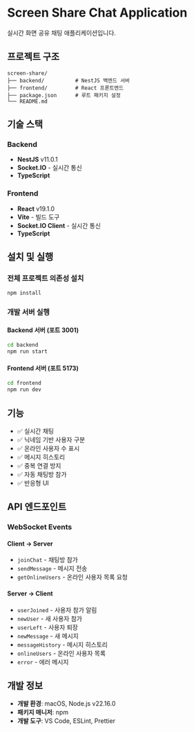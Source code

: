 # Screen Share Chat Application

실시간 화면 공유 채팅 애플리케이션입니다.

## 프로젝트 구조

```
screen-share/
├── backend/          # NestJS 백엔드 서버
├── frontend/         # React 프론트엔드
├── package.json      # 루트 패키지 설정
└── README.md
```

## 기술 스택

### Backend
- **NestJS** v11.0.1
- **Socket.IO** - 실시간 통신
- **TypeScript**

### Frontend  
- **React** v19.1.0
- **Vite** - 빌드 도구
- **Socket.IO Client** - 실시간 통신
- **TypeScript**

## 설치 및 실행

### 전체 프로젝트 의존성 설치
```bash
npm install
```

### 개발 서버 실행

#### Backend 서버 (포트 3001)
```bash
cd backend
npm run start
```

#### Frontend 서버 (포트 5173)
```bash
cd frontend  
npm run dev
```

## 기능

- ✅ 실시간 채팅
- ✅ 닉네임 기반 사용자 구분
- ✅ 온라인 사용자 수 표시
- ✅ 메시지 히스토리
- ✅ 중복 연결 방지
- ✅ 자동 채팅방 참가
- ✅ 반응형 UI

## API 엔드포인트

### WebSocket Events

#### Client → Server
- `joinChat` - 채팅방 참가
- `sendMessage` - 메시지 전송
- `getOnlineUsers` - 온라인 사용자 목록 요청

#### Server → Client  
- `userJoined` - 사용자 참가 알림
- `newUser` - 새 사용자 참가
- `userLeft` - 사용자 퇴장
- `newMessage` - 새 메시지
- `messageHistory` - 메시지 히스토리
- `onlineUsers` - 온라인 사용자 목록
- `error` - 에러 메시지

## 개발 정보

- **개발 환경**: macOS, Node.js v22.16.0
- **패키지 매니저**: npm
- **개발 도구**: VS Code, ESLint, Prettier

